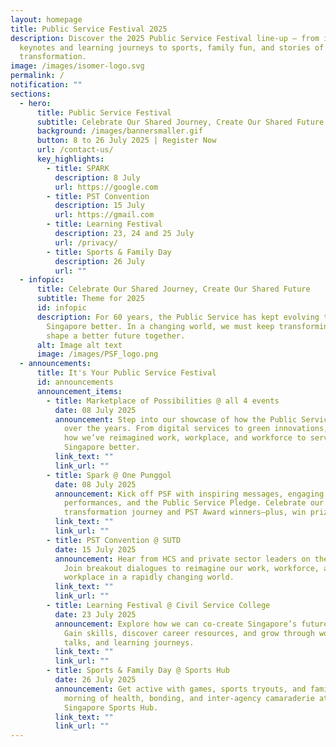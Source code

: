 ```yaml
---
layout: homepage
title: Public Service Festival 2025
description: Discover the 2025 Public Service Festival line-up – from inspiring
  keynotes and learning journeys to sports, family fun, and stories of
  transformation.
image: /images/isomer-logo.svg
permalink: /
notification: ""
sections:
  - hero:
      title: Public Service Festival
      subtitle: Celebrate Our Shared Journey, Create Our Shared Future
      background: /images/bannersmaller.gif
      button: 8 to 26 July 2025 | Register Now
      url: /contact-us/
      key_highlights:
        - title: SPARK
          description: 8 July
          url: https://google.com
        - title: PST Convention
          description: 15 July
          url: https://gmail.com
        - title: Learning Festival
          description: 23, 24 and 25 July
          url: /privacy/
        - title: Sports & Family Day
          description: 26 July
          url: ""
  - infopic:
      title: Celebrate Our Shared Journey, Create Our Shared Future
      subtitle: Theme for 2025
      id: infopic
      description: For 60 years, the Public Service has kept evolving to serve
        Singapore better. In a changing world, we must keep transforming to
        shape a better future together.
      alt: Image alt text
      image: /images/PSF_logo.png
  - announcements:
      title: It's Your Public Service Festival
      id: announcements
      announcement_items:
        - title: Marketplace of Possibilities @ all 4 events
          date: 08 July 2025
          announcement: Step into our showcase of how the Public Service has transformed
            over the years. From digital services to green innovations, discover
            how we’ve reimagined work, workplace, and workforce to serve
            Singapore better.
          link_text: ""
          link_url: ""
        - title: Spark @ One Punggol
          date: 08 July 2025
          announcement: Kick off PSF with inspiring messages, engaging quizzes, live
            performances, and the Public Service Pledge. Celebrate our
            transformation journey and PST Award winners—plus, win prizes!
          link_text: ""
          link_url: ""
        - title: PST Convention @ SUTD
          date: 15 July 2025
          announcement: Hear from HCS and private sector leaders on the future of PST.
            Join breakout dialogues to reimagine our work, workforce, and
            workplace in a rapidly changing world.
          link_text: ""
          link_url: ""
        - title: Learning Festival @ Civil Service College
          date: 23 July 2025
          announcement: Explore how we can co-create Singapore’s future with citizens.
            Gain skills, discover career resources, and grow through workshops,
            talks, and learning journeys.
          link_text: ""
          link_url: ""
        - title: Sports & Family Day @ Sports Hub
          date: 26 July 2025
          announcement: Get active with games, sports tryouts, and family fun! Enjoy a
            morning of health, bonding, and inter-agency camaraderie at the
            Singapore Sports Hub.
          link_text: ""
          link_url: ""
---
```

